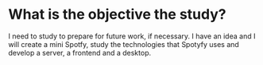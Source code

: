 # What is the objective the study?
I need to study to prepare for future work, if necessary.
I have an idea and I will create a mini Spotfy, study the technologies that Spotyfy uses and develop a server, a frontend and a desktop.



